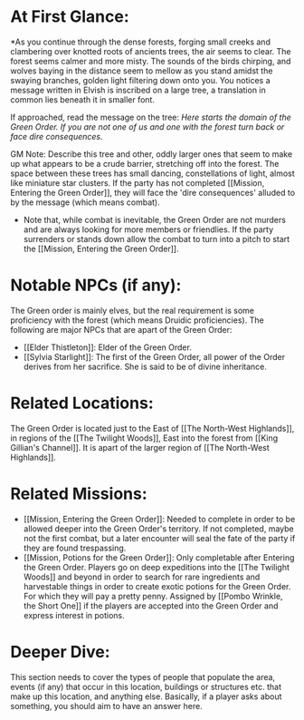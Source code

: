# At First Glance:
*As you continue through the dense forests, forging small creeks and clambering over knotted roots of ancients trees, the air seems to clear. The forest seems calmer and more misty. The sounds of the birds chirping, and wolves baying in the distance seem to mellow as you stand amidst the swaying branches, golden light filtering down onto you. You notices a message written in Elvish is inscribed on a large tree, a translation in common lies beneath it in smaller font.

If approached, read the message on the tree: 
*Here starts the domain of the Green Order. If you are not one of us and one with the forest turn back or face dire consequences.*

GM Note: Describe this tree and other, oddly larger ones that seem to make up what appears to be a crude barrier, stretching off into the forest. The space between these trees has small dancing, constellations of light, almost like miniature star clusters. If the party has not completed [[Mission, Entering the Green Order]], they will face the 'dire consequences' alluded to by the message (which means combat).
- Note that, while combat is inevitable, the Green Order are not murders and are always looking for more members or friendlies. If the party surrenders or stands down allow the combat to turn into a pitch to start the [[Mission, Entering the Green Order]].
# Notable NPCs (if any):
The Green order is mainly elves, but the real requirement is some proficiency with the forest (which means Druidic proficiencies). The following are major NPCs that are apart of the Green Order:
- [[Elder Thistleton]]: Elder of the Green Order.
- [[Sylvia Starlight]]: The first of the Green Order, all power of the Order derives from her sacrifice. She is said to be of divine inheritance. 

# Related Locations:
The Green Order is located just to the East of [[The North-West Highlands]], in regions of the [[The Twilight Woods]], East into the forest from [[King Gillian's Channel]]. It is apart of the larger region of [[The North-West Highlands]].

# Related Missions:
- [[Mission, Entering the Green Order]]: Needed to complete in order to be allowed deeper into the Green Order's territory. If not completed, maybe not the first combat, but a later encounter will seal the fate of the party if they are found trespassing. 
- [[Mission, Potions for the Green Order]]: Only completable after Entering the Green Order. Players go on deep expeditions into the [[The Twilight Woods]] and beyond in order to search for rare ingredients and harvestable things in order to create exotic potions for the Green Order. For which they will pay a pretty penny. Assigned by [[Pombo Wrinkle, the Short One]] if the players are accepted into the Green Order and express interest in potions. 

# Deeper Dive:
This section needs to cover the types of people that populate the area, events (if any) that occur in this location, buildings or structures etc. that make up this location, and anything else. Basically, if a player asks about something, you should aim to have an answer here.